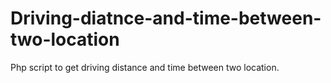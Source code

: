 # Driving-diatnce-and-time-between-two-location
Php script to get driving distance and time between two location.
